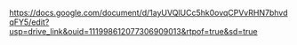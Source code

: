 https://docs.google.com/document/d/1ayUVQlUCc5hk0ovqCPVvRHN7bhvdqFY5/edit?usp=drive_link&ouid=111998612077306909013&rtpof=true&sd=true
